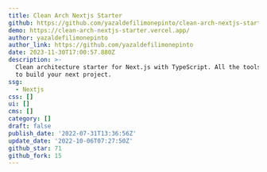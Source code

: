 ```yaml
---
title: Clean Arch Nextjs Starter
github: https://github.com/yazaldefilimonepinto/clean-arch-nextjs-starter
demo: https://clean-arch-nextjs-starter.vercel.app/
author: yazaldefilimonepinto
author_link: https://github.com/yazaldefilimonepinto
date: 2023-11-30T17:00:57.880Z
description: >-
  Clean architecture starter for Next.js with TypeScript. All the tools you need
  to build your next project.
ssg:
  - Nextjs
css: []
ui: []
cms: []
category: []
draft: false
publish_date: '2022-07-31T13:36:56Z'
update_date: '2022-10-06T07:27:50Z'
github_star: 71
github_fork: 15
---
```

